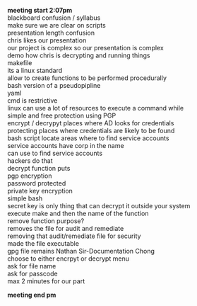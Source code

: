 **meeting start 2:07pm**        
blackboard confusion / syllabus     
make sure we are clear on scripts     
presentation length confusion      
chris likes our presentation       
our project is complex so our presentation is complex       
demo how chris is decrypting and running things     
makefile     
its a linux standard     
allow to create functions to be performed procedurally     
bash version of a pseudopipline     
yaml       
cmd is restrictive      
linux can use a lot of resources to execute a command while    
simple and free protection using PGP          
encrypt / decrypyt places where AD looks for credentials       
protecting places where credentials are likely to be found           
bash script locate areas where to find service accounts      
service accounts have corp in the name      
can use to find service accounts     
hackers do that     
decrypt function puts     
pgp encryption     
password protected     
private key encryption      
simple bash     
secret key is only thing that can decrypt it outside your system      
execute make and then the name of the function      
remove function purpose?        
removes the file for audit and remediate       
removing that audit/remediate file for security       
made the file executable     
gpg file remains 
Nathan Sir-Documentation Chong         
choose to either encrpyt or decrypt menu      
ask for file name     
ask for passcode      
max 2 minutes for our part      
     
**meeting end pm**